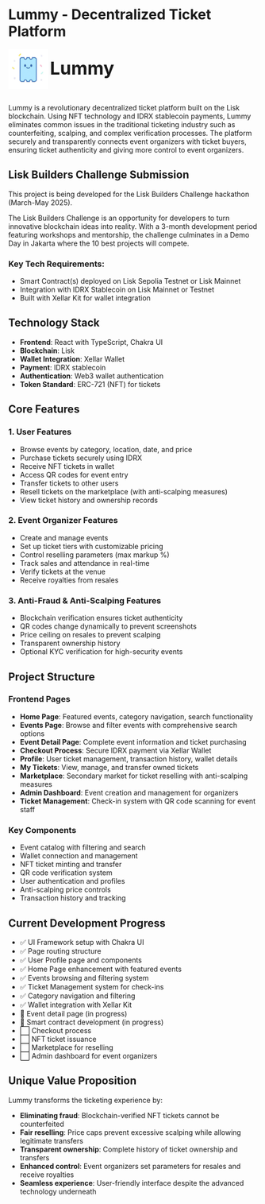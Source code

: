 # Lummy - Decentralized Ticket Platform

<div>
  <img src="public/lummy-icon.png" alt="Lummy Logo" width="80px" style="vertical-align: middle; margin-bottom: 15px;"> <strong style="font-size: 36px;">Lummy</strong>
</div>

Lummy is a revolutionary decentralized ticket platform built on the Lisk blockchain. Using NFT technology and IDRX stablecoin payments, Lummy eliminates common issues in the traditional ticketing industry such as counterfeiting, scalping, and complex verification processes. The platform securely and transparently connects event organizers with ticket buyers, ensuring ticket authenticity and giving more control to event organizers.

## Lisk Builders Challenge Submission

This project is being developed for the Lisk Builders Challenge hackathon (March-May 2025).

The Lisk Builders Challenge is an opportunity for developers to turn innovative blockchain ideas into reality. With a 3-month development period featuring workshops and mentorship, the challenge culminates in a Demo Day in Jakarta where the 10 best projects will compete.

### Key Tech Requirements:

- Smart Contract(s) deployed on Lisk Sepolia Testnet or Lisk Mainnet
- Integration with IDRX Stablecoin on Lisk Mainnet or Testnet
- Built with Xellar Kit for wallet integration

## Technology Stack

- **Frontend**: React with TypeScript, Chakra UI
- **Blockchain**: Lisk
- **Wallet Integration**: Xellar Wallet
- **Payment**: IDRX stablecoin
- **Authentication**: Web3 wallet authentication
- **Token Standard**: ERC-721 (NFT) for tickets

## Core Features

### 1. User Features

- Browse events by category, location, date, and price
- Purchase tickets securely using IDRX
- Receive NFT tickets in wallet
- Access QR codes for event entry
- Transfer tickets to other users
- Resell tickets on the marketplace (with anti-scalping measures)
- View ticket history and ownership records

### 2. Event Organizer Features

- Create and manage events
- Set up ticket tiers with customizable pricing
- Control reselling parameters (max markup %)
- Track sales and attendance in real-time
- Verify tickets at the venue
- Receive royalties from resales

### 3. Anti-Fraud & Anti-Scalping Features

- Blockchain verification ensures ticket authenticity
- QR codes change dynamically to prevent screenshots
- Price ceiling on resales to prevent scalping
- Transparent ownership history
- Optional KYC verification for high-security events

## Project Structure

### Frontend Pages

- **Home Page**: Featured events, category navigation, search functionality
- **Events Page**: Browse and filter events with comprehensive search options
- **Event Detail Page**: Complete event information and ticket purchasing
- **Checkout Process**: Secure IDRX payment via Xellar Wallet
- **Profile**: User ticket management, transaction history, wallet details
- **My Tickets**: View, manage, and transfer owned tickets
- **Marketplace**: Secondary market for ticket reselling with anti-scalping measures
- **Admin Dashboard**: Event creation and management for organizers
- **Ticket Management**: Check-in system with QR code scanning for event staff

### Key Components

- Event catalog with filtering and search
- Wallet connection and management
- NFT ticket minting and transfer
- QR code verification system
- User authentication and profiles
- Anti-scalping price controls
- Transaction history and tracking

## Current Development Progress

- ✅ UI Framework setup with Chakra UI
- ✅ Page routing structure
- ✅ User Profile page and components
- ✅ Home Page enhancement with featured events
- ✅ Events browsing and filtering system
- ✅ Ticket Management system for check-ins
- ✅ Category navigation and filtering
- ✅ Wallet integration with Xellar Kit
- 🔄 Event detail page (in progress)
- 🔄 Smart contract development (in progress)
- ⬜ Checkout process
- ⬜ NFT ticket issuance
- ⬜ Marketplace for reselling
- ⬜ Admin dashboard for event organizers

## Unique Value Proposition

Lummy transforms the ticketing experience by:

- **Eliminating fraud**: Blockchain-verified NFT tickets cannot be counterfeited
- **Fair reselling**: Price caps prevent excessive scalping while allowing legitimate transfers
- **Transparent ownership**: Complete history of ticket ownership and transfers
- **Enhanced control**: Event organizers set parameters for resales and receive royalties
- **Seamless experience**: User-friendly interface despite the advanced technology underneath
